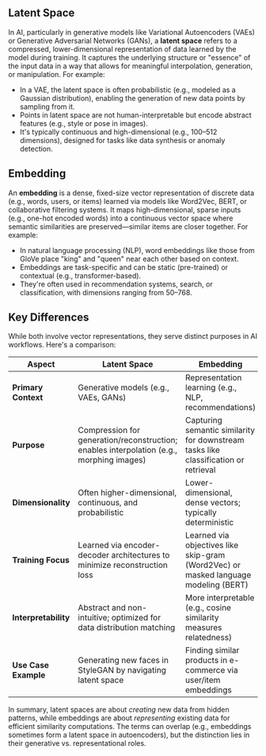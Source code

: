 ## Latent Space

In AI, particularly in generative models like Variational Autoencoders (VAEs) or Generative Adversarial Networks (GANs), a **latent space** refers to a compressed, lower-dimensional representation of data learned by the model during training. It captures the underlying structure or "essence" of the input data in a way that allows for meaningful interpolation, generation, or manipulation. For example:
- In a VAE, the latent space is often probabilistic (e.g., modeled as a Gaussian distribution), enabling the generation of new data points by sampling from it.
- Points in latent space are not human-interpretable but encode abstract features (e.g., style or pose in images).
- It's typically continuous and high-dimensional (e.g., 100–512 dimensions), designed for tasks like data synthesis or anomaly detection.

## Embedding

An **embedding** is a dense, fixed-size vector representation of discrete data (e.g., words, users, or items) learned via models like Word2Vec, BERT, or collaborative filtering systems. It maps high-dimensional, sparse inputs (e.g., one-hot encoded words) into a continuous vector space where semantic similarities are preserved—similar items are closer together. For example:
- In natural language processing (NLP), word embeddings like those from GloVe place "king" and "queen" near each other based on context.
- Embeddings are task-specific and can be static (pre-trained) or contextual (e.g., transformer-based).
- They're often used in recommendation systems, search, or classification, with dimensions ranging from 50–768.

## Key Differences

While both involve vector representations, they serve distinct purposes in AI workflows. Here's a comparison:

| Aspect              | Latent Space                          | Embedding                             |
|---------------------|---------------------------------------|---------------------------------------|
| **Primary Context** | Generative models (e.g., VAEs, GANs) | Representation learning (e.g., NLP, recommendations) |
| **Purpose**         | Compression for generation/reconstruction; enables interpolation (e.g., morphing images) | Capturing semantic similarity for downstream tasks like classification or retrieval |
| **Dimensionality**  | Often higher-dimensional, continuous, and probabilistic | Lower-dimensional, dense vectors; typically deterministic |
| **Training Focus**  | Learned via encoder-decoder architectures to minimize reconstruction loss | Learned via objectives like skip-gram (Word2Vec) or masked language modeling (BERT) |
| **Interpretability**| Abstract and non-intuitive; optimized for data distribution matching | More interpretable (e.g., cosine similarity measures relatedness) |
| **Use Case Example**| Generating new faces in StyleGAN by navigating latent space | Finding similar products in e-commerce via user/item embeddings |

In summary, latent spaces are about *creating* new data from hidden patterns, while embeddings are about *representing* existing data for efficient similarity computations. The terms can overlap (e.g., embeddings sometimes form a latent space in autoencoders), but the distinction lies in their generative vs. representational roles.